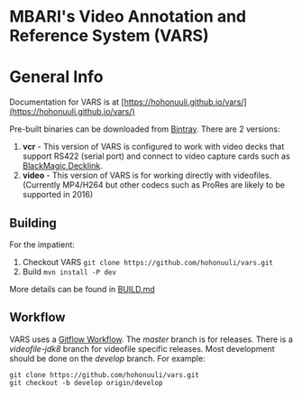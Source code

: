 # MBARI's Video Annotation and Reference System (VARS)

# General Info

Documentation for VARS is at [https://hohonuuli.github.io/vars/](https://hohonuuli.github.io/vars/)

Pre-built binaries can be downloaded from [Bintray](https://bintray.com/hohonuuli/generic/VARS/view). There are 2 versions:
1. __vcr__ - This version of VARS is configured to work with video decks that support RS422 (serial port) and connect to video capture cards such as [BlackMagic Decklink](https://www.blackmagicdesign.com/products/decklink).
2. __video__ - This version of VARS is for working directly with videofiles. (Currently MP4/H264 but other codecs such as ProRes are likely to be supported in 2016)

## Building

For the impatient:

1. Checkout VARS
  `git clone https://github.com/hohonuuli/vars.git`
2. Build
  `mvn install -P dev`
  
More details can be found in [BUILD.md](https://github.com/hohonuuli/vars/blob/master/BUILD.md)

## Workflow

VARS uses a [Gitflow Workflow](https://www.atlassian.com/git/workflows#!workflow-gitflow). The _master_ branch is for releases. There is a _videofile-jdk8_ branch for videofile specific releases. Most development should be done on the _develop_ branch. For example:

```
git clone https://github.com/hohonuuli/vars.git
git checkout -b develop origin/develop

```

